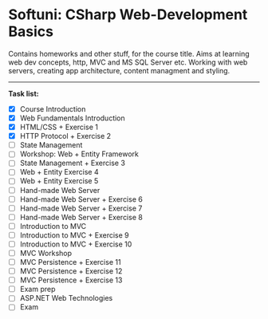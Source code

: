 # Softuni: CSharp Web-Development Basics
Contains homeworks and other stuff, for the course title. Aims at learning web dev concepts, http, MVC and MS SQL Server etc. Working with web servers, creating app architecture, content managment and styling.

- - -

**Task list:**

- [X] Course Introduction
- [X] Web Fundamentals Introduction
- [X] HTML/CSS + Exercise 1
- [X] HTTP Protocol + Exercise 2
- [ ] State Management
- [ ] Workshop: Web + Entity Framework
- [ ] State Management + Exercise 3
- [ ] Web + Entity Exercise 4
- [ ] Web + Entity Exercise 5
- [ ] Hand-made Web Server
- [ ] Hand-made Web Server + Exercise 6
- [ ] Hand-made Web Server + Exercise 7
- [ ] Hand-made Web Server + Exercise 8
- [ ] Introduction to MVC
- [ ] Introduction to MVC + Exercise 9
- [ ] Introduction to MVC + Exercise 10
- [ ] MVC Workshop
- [ ] MVC Persistence + Exercise 11
- [ ] MVC Persistence + Exercise 12
- [ ] MVC Persistence + Exercise 13
- [ ] Exam prep
- [ ] ASP.NET Web Technologies
- [ ] Exam

